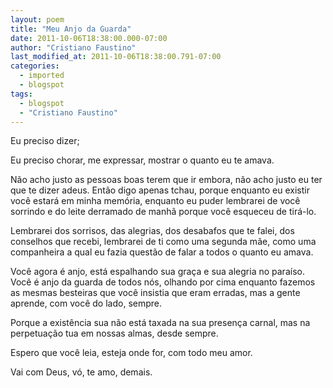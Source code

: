 ```yaml
---
layout: poem
title: "Meu Anjo da Guarda"
date: 2011-10-06T18:38:00.000-07:00
author: "Cristiano Faustino"
last_modified_at: 2011-10-06T18:38:00.791-07:00
categories:
  - imported
  - blogspot
tags:
  - blogspot
  - "Cristiano Faustino"
---
```


Eu preciso dizer;

Eu preciso chorar, me expressar, mostrar o quanto eu te amava.

Não acho justo as pessoas boas terem que ir embora, não acho justo eu ter que te dizer adeus. Então digo apenas tchau, porque enquanto eu existir você estará em minha memória, enquanto eu puder lembrarei de você sorrindo e do leite derramado de manhã porque você esqueceu de tirá-lo.

Lembrarei dos sorrisos, das alegrias, dos desabafos que te falei, dos conselhos que recebi, lembrarei de ti como uma segunda mãe, como uma companheira a qual eu fazia questão de falar a todos o quanto eu amava.

Você agora é anjo, está espalhando sua graça e sua alegria no paraíso. Você é anjo da guarda de todos nós, olhando por cima enquanto fazemos as mesmas besteiras que você insistia que eram erradas, mas a gente aprende, com você do lado, sempre.

Porque a existência sua não está taxada na sua presença carnal, mas na perpetuação tua em nossas almas, desde sempre.

Espero que você leia, esteja onde for, com todo meu amor.

Vai com Deus, vó, te amo, demais.